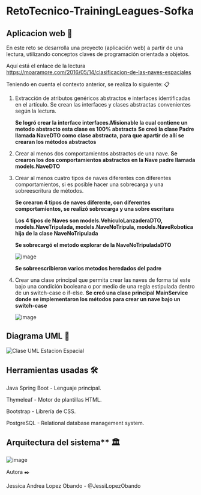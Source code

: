 # RetoTecnico-TrainingLeagues-Sofka
## Aplicacion web 🚀

En este reto se desarrolla una proyecto (aplicación web) a partir de una lectura, utilizando conceptos claves de programación orientada a objetos.

Aquí está el enlace de la lectura
https://moaramore.com/2016/05/14/clasificacion-de-las-naves-espaciales

Teniendo en cuenta el contexto anterior, se realiza lo siguiente: 📋
1. Extracción de atributos genéricos abstractos e interfaces identificadas en el artículo. Se crean las interfaces y clases abstractas convenientes según la lectura.
   
   **Se logró crear la interface interfaces.Misionable la cual contiene un metodo abstracto esta clase es 100% abstracta**
   **Se creó la clase Padre llamada NaveDTO como clase abstracta, para que apartir de allí se crearan los métodos abstractos**
   
3. Crear al menos dos comportamientos abstractos de una nave.
   **Se crearon los dos comportamientos abstractos en la Nave padre llamada models.NaveDTO**
   
5. Crear al menos cuatro tipos de naves diferentes con diferentes comportamientos, si es posible hacer una sobrecarga y una sobreescritura de métodos.
   
   **Se crearon 4 tipos de naves diferente, con diferentes comportamientos, se realizó sobrecarga y una sobre escritura**
    
    **Los 4 tipos de Naves son models.VehiculoLanzaderaDTO, models.NaveTripulada, models.NaveNoTripula, models.NaveRobotica hija de la clase NaveNoTripulada**
    
    **Se sobrecargó el metodo explorar de la NaveNoTripuladaDTO**
    
    ![image](https://user-images.githubusercontent.com/107648922/212519703-4bb279ca-bfdb-4d28-af69-fa965b461bfc.png)
    
    **Se sobreescribieron varios metodos heredados del padre**

7. Crear una clase principal que permita crear las naves de forma tal este bajo una condición booleana o por medio de una regla estipulada dentro de un switch-case o if-else.
   **Se creó una clase principal MainService donde se implementaron los métodos para crear un nave bajo un switch-case**
   
   ![image](https://user-images.githubusercontent.com/107648922/212519883-ff2c399a-8ede-4722-be56-134395405973.png)


## Diagrama UML 🧩
![Clase UML Estacion Espacial](https://user-images.githubusercontent.com/107648922/212518343-6a0690d6-656b-4641-bd1f-42a2ff8255fe.png)



## Herramientas usadas 🛠

Java Spring Boot - Lenguaje principal.

Thymeleaf - Motor de plantillas HTML.

Bootstrap - Librería de CSS.

PostgreSQL - Relational database management system.


## Arquitectura del sistema** 🏛
![image](https://user-images.githubusercontent.com/107648922/212517874-83f0f90b-2a76-4443-a433-fdd60993bd51.png)



Autora ✒️

Jessica Andrea Lopez Obando - @JessiLopezObando




